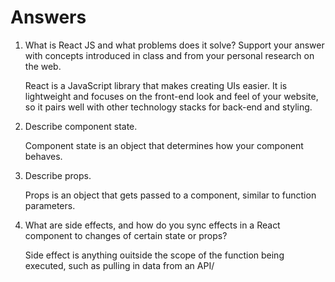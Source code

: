 # Answers

1. What is React JS and what problems does it solve? Support your answer with concepts introduced in class and from your personal research on the web.

    React is a JavaScript library that makes creating UIs easier. It is lightweight and focuses on the front-end look and feel of your website, so it pairs well with other technology stacks for back-end and styling.

1. Describe component state.

    Component state is an object that determines how your component behaves.

1. Describe props.

    Props is an object that gets passed to a component, similar to function parameters.

1. What are side effects, and how do you sync effects in a React component to changes of certain state or props?

    Side effect is anything ouitside the scope of the function being executed, such as pulling in data from an API/ 
